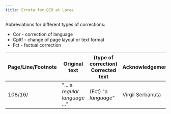```yaml
---
title: Errata for QED at Large
---
```


Abbreviations for different types of corrections:

- Cor - correction of language
- Cpltf - change of page layout or text format
- Fct - factual correction

| Page/Line/Footnote        | Original text           | (type of correction) Corrected text  | Acknowledgement |
| ------------------------- | ----------------------- | ------------------------------------ | --------------- |
| 108/16/                   | "... a _regular language_ ..." | (Fct) "a _language_" | Virgil Serbanuta

